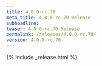 ```yaml
---
title: 4.0.0-rc.70
meta_title: 4.0.0-rc.70 Release
subheadline: 
teaser: 4.0.0-rc.70 Release
permalink: /releases/4.0.0-rc.70/
version: 4.0.0-rc.70
---
```


{% include _release.html %}
